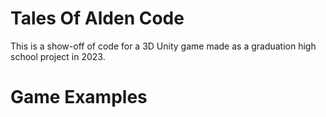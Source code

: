 # Tales Of Alden Code
This is a show-off of code for a 3D Unity game made as a graduation high school project in 2023.

# Game Examples

